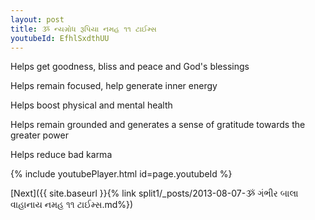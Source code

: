 ```yaml
---
layout: post
title: ૐ ન્યગ્રોધ રૂપિયા નમહ ૧૧ ટાઈમ્સ
youtubeId: EfhlSxdthUU
---
```

 
 
Helps get goodness, bliss and peace and God's blessings
 
Helps remain focused, help generate inner energy 
 
Helps boost physical and mental health 
 
Helps remain grounded and generates a sense of gratitude towards the greater power 
 
Helps reduce bad karma
 
 
 
 


{% include youtubePlayer.html id=page.youtubeId %}
 
[Next]({{ site.baseurl }}{% link  split1/_posts/2013-08-07-ૐ ગંભીર બાલા વાહાનાય નમહ ૧૧ ટાઈમ્સ.md%})
 
